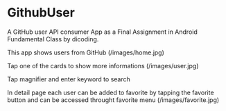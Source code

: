 # GithubUser
 A GitHub user API consumer App as a Final Assignment in Android Fundamental Class by dicoding.
 
 This app shows users from GitHub
 (/images/home.jpg)
 
 Tap one of the cards to show more informations
 (/images/user.jpg)
 
 Tap magnifier and enter keyword to search
 
 In detail page each user can be added to favorite by tapping the favorite button and can be accessed throught favorite menu
 (/images/favorite.jpg)
